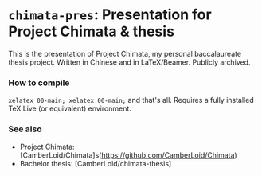 # `chimata-pres`: Presentation for Project Chimata & thesis

This is the presentation of Project Chimata, my personal baccalaureate thesis project. Written in Chinese and in LaTeX/Beamer. Publicly archived.

### How to compile

`xelatex 00-main; xelatex 00-main;` and that's all. Requires a fully installed TeX Live (or equivalent) environment.

### See also

- Project Chimata: [CamberLoid/Chimata]s(https://github.com/CamberLoid/Chimata)
- Bachelor thesis: [CamberLoid/chimata-thesis]
